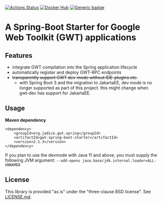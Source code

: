 [![Actions Status](https://github.com/levigo/gwt-spring-boot-starter/workflows/Continuous%20Delivery/badge.svg)](https://github.com/levigo/gwt-spring-boot-starter/actions)
[![Docker Hub](https://img.shields.io/badge/MADE%20with-JAVA-RED.svg)](#JAVA)
[![Generic badge](https://img.shields.io/badge/current%20version-2.1.3-1abc9c.svg)](https://github.com/levigo/gwt-spring-boot-starter/tree/v2.1.3)

# A Spring-Boot Starter for Google Web Toolkit (GWT) applications

## Features
- integrate GWT compilation into the Spring application lifecycle 
- automatically register and deploy GWT-RPC endpoints
- ~~transparently support GWT dev-mode without IDE-plugins etc.~~
  - with Spring Boot 3 and the migration to JakartaEE, dev mode is no longer supported as part of this project. 
    this might change when gwt-dev has support for JakartaEE.

## Usage
__Maven dependency__

    <dependency>
        <groupId>org.jadice.gwt.spring</groupId>
        <artifactId>gwt-spring-boot-starter</artifactId>
        <version>2.1.3</version>
    </dependency>

If you plan to use the devmode with Java 11 and above, you must supply the following JVM argument:
`--add-opens java.base/jdk.internal.loader=ALL-UNNAMED`

## License
This library is provided "as is" under the "three-clause BSD license". See [LICENSE.md](./LICENSE.md).
